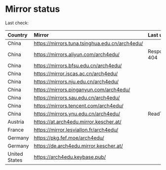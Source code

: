 <script src="./time.js"></script>
# Mirror status
Last check: <script type="text/javascript">localize(1666690691.1037748);</script>

|Country|Mirror|Last update|
|:------|:-----|:----------|
|China|https://mirrors.tuna.tsinghua.edu.cn/arch4edu/|<script type="text/javascript">localize(1666637963);</script>|
|China|https://mirrors.aliyun.com/arch4edu/|Response 404|
|China|https://mirrors.bfsu.edu.cn/arch4edu/|<script type="text/javascript">localize(1666637963);</script>|
|China|https://mirror.iscas.ac.cn/arch4edu/|<script type="text/javascript">localize(1666637963);</script>|
|China|https://mirrors.nju.edu.cn/arch4edu/|<script type="text/javascript">localize(1666507923);</script>|
|China|https://mirrors.pinganyun.com/arch4edu/|<script type="text/javascript">localize(1666637963);</script>|
|China|https://mirrors.sau.edu.cn/arch4edu/|<script type="text/javascript">localize(1650446957);</script>|
|China|https://mirrors.tencent.com/arch4edu/|<script type="text/javascript">localize(1666637963);</script>|
|China|https://mirrors.ynu.edu.cn/arch4edu/|ReadTimeout|
|Austria|https://at.arch4edu.mirror.kescher.at/|<script type="text/javascript">localize(1666637963);</script>|
|France|https://mirror.lesviallon.fr/arch4edu/|<script type="text/javascript">localize(1666637963);</script>|
|Germany|https://pkg.fef.moe/arch4edu/|<script type="text/javascript">localize(1666637963);</script>|
|Germany|https://de.arch4edu.mirror.kescher.at/|<script type="text/javascript">localize(1666637963);</script>|
|United States|https://arch4edu.keybase.pub/|<script type="text/javascript">localize(1666637963);</script>|

<script src="./tablefilter/tablefilter.js"></script>
<script src="./table.js"></script>